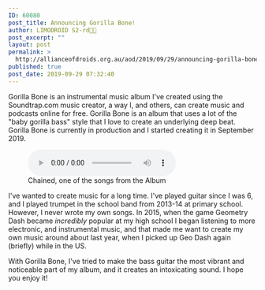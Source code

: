 ```yaml
---
ID: 60080
post_title: Announcing Gorilla Bone!
author: LIMODROID S2-rd🔭🔬
post_excerpt: ""
layout: post
permalink: >
  http://allianceofdroids.org.au/aod/2019/09/29/announcing-gorilla-bone/
published: true
post_date: 2019-09-29 07:32:40
---
```

<!-- wp:paragraph -->
<p>Gorilla Bone is an instrumental music album I've created using the Soundtrap.com music creator, a way I, and others, can create music and podcasts online for free. Gorilla Bone is an album that uses a lot of the "baby gorilla bass" style that I love to create an underlying deep beat. Gorilla Bone is currently in production and I started creating it in September 2019.</p>
<!-- /wp:paragraph -->

<!-- wp:audio {"id":60060} -->
<figure class="wp-block-audio"><audio controls src="http://allianceofdroids.org.au/wp-content/uploads/2019/09/Chained.mp3" autoplay></audio><figcaption>Chained, one of the songs from the Album</figcaption></figure>
<!-- /wp:audio -->

<!-- wp:paragraph -->
<p>I've wanted to create music for a long time. I've played guitar since I was 6, and I played trumpet in the school band from 2013-14 at primary school. However, I never wrote my own songs. In 2015, when the game Geometry Dash became <em>incredibly</em> popular at my high school I began listening to more electronic, and instrumental music, and that made me want to create my own music around about last year, when I picked up Geo Dash again (briefly) while in the US.</p>
<!-- /wp:paragraph -->

<!-- wp:paragraph -->
<p>With Gorilla Bone, I've tried to make the bass guitar the most vibrant and noticeable part of my album, and it creates an intoxicating sound. I hope you enjoy it!</p>
<!-- /wp:paragraph -->